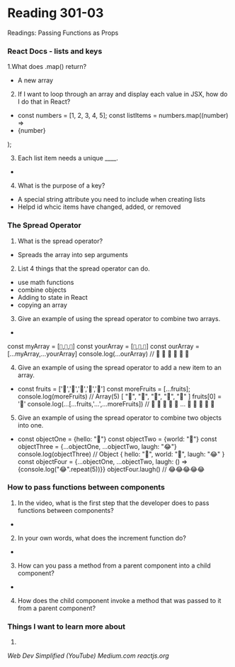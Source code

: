 # Reading 301-03
Readings: Passing Functions as Props

### React Docs - lists and keys
1.What does .map() return?
- A new array

2. If I want to loop through an array and display each value in JSX, how do I do that in React?
- const numbers = [1, 2, 3, 4, 5];
const listItems = numbers.map((number) =>
  <li>{number}</li>
);

3. Each list item needs a unique ____.
-

4. What is the purpose of a key?
- A special string attribute you need to include when creating lists
- Helpd id whcic items have changed, added, or removed



### The Spread Operator
1. What is the spread operator?
- Spreads the array into sep arguments


2. List 4 things that the spread operator can do.
- use math functions
- combine objects
- Adding to state in React
- copying an array

3. Give an example of using the spread operator to combine two arrays.
- 
const myArray = [`🤪`,`🐻`,`🎌`]
const yourArray = [`🙂`,`🤗`,`🤩`]
const ourArray = [...myArray,...yourArray]
console.log(...ourArray) // 🤪 🐻 🎌 🙂 🤗 🤩

4. Give an example of using the spread operator to add a new item to an array.
- const fruits = ['🍏','🍊','🍌','🍉','🍍']
const moreFruits = [...fruits];
console.log(moreFruits) // Array(5) [ "🍏", "🍊", "🍌", "🍉", "🍍" ]
fruits[0] = '🍑'
console.log(...[...fruits,'...',...moreFruits]) //  🍑 🍊 🍌 🍉 🍍 ... 🍏 🍊 🍌 🍉 🍍

5. Give an example of using the spread operator to combine two objects into one.
- const objectOne = {hello: "🤪"}
const objectTwo = {world: "🐻"}
const objectThree = {...objectOne, ...objectTwo, laugh: "😂"}
console.log(objectThree) // Object { hello: "🤪", world: "🐻", laugh: "😂" }
const objectFour = {...objectOne, ...objectTwo, laugh: () => {console.log("😂".repeat(5))}}
objectFour.laugh() // 😂😂😂😂😂



### How to pass functions between components
1. In the video, what is the first step that the developer does to pass functions between components?
- 


2. In your own words, what does the increment function do?
- 


3. How can you pass a method from a parent component into a child component? 
- 


4. How does the child component invoke a method that was passed to it from a parent component?




### Things I want to learn more about
1. 
<cite> Web Dev Simplified (YouTube) </cite>
<cite>Medium.com </cite> 
<cite>reactjs.org</cite>
